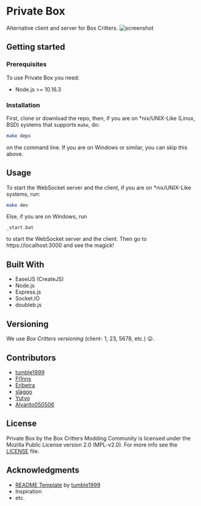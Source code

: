 # Private Box
Alternative client and server for Box Critters.
![screenshot](https://cdn.discordapp.com/attachments/567030108003631108/648901762748776448/private_box.png)

## Getting started

### Prerequisites
To use Private Box you need:
* Node.js >= 10.16.3

### Installation
First, clone or download the repo, then, if you are on *nix/UNIX-Like (Linux, BSD) systems that supports `make`, do:
```sh
make deps
```
on the command line.
If you are on Windows or similar, you can skip this above.

## Usage
To start the WebSocket server and the client, if you are on *nix/UNIX-Like systems, run:
```sh
make dev
```
Else, if you are on Windows, run
```batch
_start.bat
```
to start the WebSocket server and the client.
Then go to https://localhost:3000 and see the magick!

## Built With
* EaselJS (CreateJS)
* Node.js
* Express.js
* Socket.IO
* doubleb.js

## Versioning
We use _Box Critters versioning_ (client- 1, 23, 5678, etc.) :stuck_out_tongue:.

## Contributors
* [tumble1999](https://github.com/tumble1999)
* [Fl1nns](https://github.com/Fl1nns)
* [Eribetra](https://github.com/Eribetra)
* [slaggo](https://github.com/slaggo)
* [Yutyo](https://github.com/Yutyo)
* [Alvarito050506](https://github.com/Alvarito050506)

## License
Private Box by the Box Critters Modding Community is licensed under the Mozilla Public License version 2.0 (MPL-v2.0). For more info see the [LICENSE](https://github.com/boxcritters/private-box/blob/master/LICENSE) file.

## Acknowledgments
* [README Template](https://github.com/tumblenet/repository-template) by [tumble1999](https://github.com/tumble1999)
* Inspiration
* etc.
